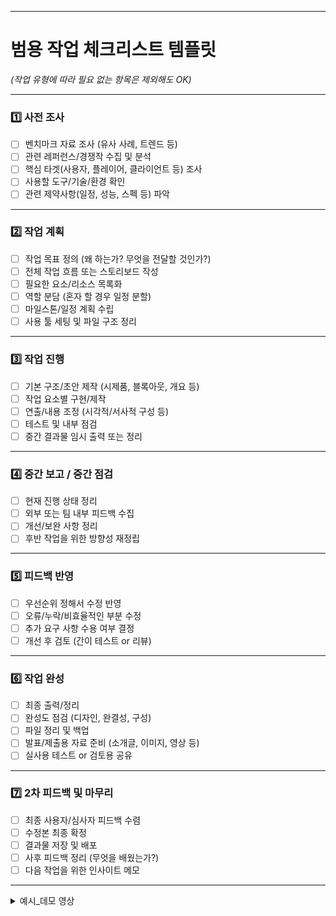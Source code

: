 
---

#  범용 작업 체크리스트 템플릿

*(작업 유형에 따라 필요 없는 항목은 제외해도 OK)*

---

### 1️⃣ **사전 조사**

* [ ] 벤치마크 자료 조사 (유사 사례, 트렌드 등)
* [ ] 관련 레퍼런스/경쟁작 수집 및 분석
* [ ] 핵심 타겟(사용자, 플레이어, 클라이언트 등) 조사
* [ ] 사용할 도구/기술/환경 확인
* [ ] 관련 제약사항(일정, 성능, 스펙 등) 파악

---

### 2️⃣ **작업 계획**

* [ ] 작업 목표 정의 (왜 하는가? 무엇을 전달할 것인가?)
* [ ] 전체 작업 흐름 또는 스토리보드 작성
* [ ] 필요한 요소/리소스 목록화
* [ ] 역할 분담 (혼자 할 경우 일정 분할)
* [ ] 마일스톤/일정 계획 수립
* [ ] 사용 툴 세팅 및 파일 구조 정리

---

### 3️⃣ **작업 진행**

* [ ] 기본 구조/초안 제작 (시제품, 블록아웃, 개요 등)
* [ ] 작업 요소별 구현/제작
* [ ] 연출/내용 조정 (시각적/서사적 구성 등)
* [ ] 테스트 및 내부 점검
* [ ] 중간 결과물 임시 출력 또는 정리

---

### 4️⃣ **중간 보고 / 중간 점검**

* [ ] 현재 진행 상태 정리
* [ ] 외부 또는 팀 내부 피드백 수집
* [ ] 개선/보완 사항 정리
* [ ] 후반 작업을 위한 방향성 재정립

---

### 5️⃣ **피드백 반영**

* [ ] 우선순위 정해서 수정 반영
* [ ] 오류/누락/비효율적인 부분 수정
* [ ] 추가 요구 사항 수용 여부 결정
* [ ] 개선 후 검토 (간이 테스트 or 리뷰)

---

### 6️⃣ **작업 완성**

* [ ] 최종 출력/정리
* [ ] 완성도 점검 (디자인, 완결성, 구성)
* [ ] 파일 정리 및 백업
* [ ] 발표/제출용 자료 준비 (소개글, 이미지, 영상 등)
* [ ] 실사용 테스트 or 검토용 공유

---

### 7️⃣ **2차 피드백 및 마무리**

* [ ] 최종 사용자/심사자 피드백 수렴
* [ ] 수정본 최종 확정
* [ ] 결과물 저장 및 배포
* [ ] 사후 피드백 정리 (무엇을 배웠는가?)
* [ ] 다음 작업을 위한 인사이트 메모

---



<details>
<summary>예시_데모 영상</summary>

---

## 🎬 게임 데모 영상 제작 체크리스트

---

### ✅ 1. 사전 조사

* [ ] 벤치마크할 게임/트레일러 영상 3\~5개 수집
* [ ] 장르, 톤앤매너 분석 (예: 액션/디스토피아/유머 중심 등)
* [ ] 타겟 유저층 확인 (연령대, 관심도, 취향 등)
* [ ] 경쟁작 영상의 구성 방식/편집 스타일 파악
* [ ] 사용할 엔진/툴 (예: UE5, 프리미어, 다빈치 등) 확인

---

### ✅ 2. 작업 계획

* [ ] 영상 목적 정리 (홍보, 피칭, 테스트용 등)
* [ ] 러닝타임 설정 (보통 1\~3분)
* [ ] 시나리오/스토리보드 작성
* [ ] 필요한 장면 리스트 작성 (컷 단위)
* [ ] 각 장면별 준비 자산 목록화 (레벨, 캐릭터, 이펙트 등)
* [ ] 일정표(마일스톤) 작성

---

### ✅ 3. 작업 진행

* [ ] 영상용 카메라 연출(시네마틱) 세팅
* [ ] 장면별 필요한 애셋 배치 및 애니메이션 적용
* [ ] 조명, 이펙트, 연기/연출 요소 삽입
* [ ] 사운드 효과 및 BGM 기본 삽입
* [ ] 편집 툴에서 컷 편집, 트랜지션, 자막 등 구성
* [ ] 1차 출력용 임시 영상 제작

---

### ✅ 4. 중간 보고

* [ ] 임시 영상 제출
* [ ] 시나리오/톤/구성 피드백 요청
* [ ] 이해관계자(팀원, 멘토, 투자자 등) 대상 피드백 수집
* [ ] 수정 방향 정리 및 문서화

---

### ✅ 5. 피드백

* [ ] 지적사항 반영 우선순위 설정
* [ ] 재촬영/재편집 필요한 구간 정리
* [ ] 음향, 효과, 텍스트, 속도감 등 수정
* [ ] 내러티브 흐름 재정렬 (필요 시)

---

### ✅ 6. 작업 완성

* [ ] 최종 렌더링 및 출력
* [ ] 버전 관리 (최종본 vs 피드백 전본 등)
* [ ] 자막/로고/텍스트 점검
* [ ] 오디오 믹싱 및 밸런스 조정
* [ ] 테스트 상영 (로컬 or 유튜브/링크)

---

### ✅ 7. 2차 피드백

* [ ] 최종 대상자(예: 외부 발표, 심사자) 대상 피드백 수렴
* [ ] 수정 필요 시 예비 버전 준비
* [ ] 전달용 영상 패키징 (썸네일, 소개글, 스틸컷 포함)
* [ ] 배포 채널 결정 (SNS, 유튜브, 발표자료 등)
* [ ] 발표 및 제출

---

</details>
